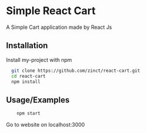 
# Simple React Cart

A Simple Cart application made by React Js


## Installation 

Install my-project with npm

```bash
  git clone https://github.com/zinct/react-cart.git
  cd react-cart
  npm install
```


    
## Usage/Examples

```javascript
    npm start
```
Go to website on localhost:3000


  